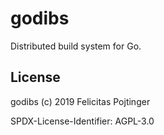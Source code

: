 # godibs

Distributed build system for Go.

## License

godibs (c) 2019 Felicitas Pojtinger

SPDX-License-Identifier: AGPL-3.0
